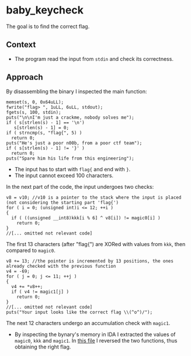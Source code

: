 # baby_keycheck
The goal is to find the correct flag.

## Context
- The program read the input from `stdin` and check its correctness.

## Approach
By disassembling the binary I inspected the main function:
```{c}
memset(s, 0, 0x64uLL);
fwrite("flag> ", 1uLL, 6uLL, stdout);
fgets(s, 100, stdin);
puts("\n\nI'm just a crackme, nobody solves me");
if ( s[strlen(s) - 1] == '\n') 
   s[strlen(s) - 1] = 0;
if ( strncmp(s, "flag{", 5) )
  return 0;
puts("He's just a poor n00b, from a poor ctf team");
if ( s[strlen(s) - 1] != '}' )
  return 0;
puts("Spare him his life from this engineering");
```
- The input has to start with `flag{` and end with `}`.
- The input cannot exceed 100 characters.

In the next part of the code, the input undergoes two checks:
```{c}
v8 = v10; //v10 is a pointer to the stack where the input is placed (not considering the starting part 'flag{')
for ( i = 0; (unsigned int)i <= 12; ++i )
{
  if ( ((unsigned __int8)kkk[i % 6] ^ v8[i]) != magic0[i] )
    return 0;
}
//[... omitted not relevant code]
```
The first 13 characters (after "flag{") are XORed with values from `kkk`, then compared to `magic0`.

```{c}
v8 += 13; //the pointer is incremented by 13 positions, the ones already checked with the previous function
v4 = -69; 
for ( j = 0; j <= 11; ++j )
{
  v4 += *v8++;
  if ( v4 != magic1[j] )
    return 0;
}
//[... omitted not relevant code]
puts("Your input looks like the correct flag \\(^o^)/");
```
The next 12 characters undergo an accumulation check with `magic1`.
- By inspecting the bynary's memory in IDA I extracted the values of `magic0`, `kkk` and `magic1`.
In [this file](/reverse.py/) I reversed the two functions, thus obtaining the right flag.
